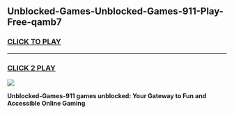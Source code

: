 
## Unblocked-Games-Unblocked-Games-911-Play-Free-qamb7
<h3>
<a href="https://premium76.site?title=Unblocked-Games-911&ref=18A1">CLICK TO PLAY</a></h3>
<hr>

<h3>
<a href="https://premium76.site?title=Unblocked-Games-911&ref=18A1">CLICK 2 PLAY</a>
  
</h3>

<a href="https://premium76.site?title=Unblocked-Games-911&ref=18A1"><img src="https://clearcache.store/games.png"></a>


**Unblocked-Games-911 games unblocked: Your Gateway to Fun and Accessible Online Gaming**
